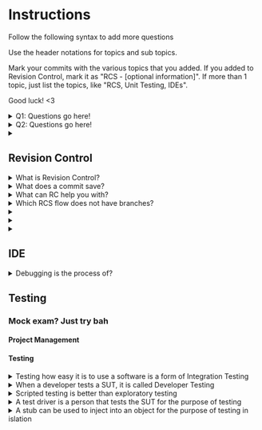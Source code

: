 # Instructions

Follow the following syntax to add more questions

Use the header notations for topics and sub topics.

Mark your commits with the various topics that you added. If you added to Revision Control, mark it as "RCS - [optional information]". If more than 1 topic, just list the topics, like "RCS, Unit Testing, IDEs".

Good luck! <3

<details> 
  <summary>Q1: Questions go here! </summary>
   A1: Answers go here
</details>
<details>
  <summary>Q2: Questions go here! </summary>
   A2: Answers go here
</details>

<!-- template -->
<details> 
  <summary></summary>
  A: 
</details>
<!-- template -->

## Revision Control

<details> 
  <summary> What is Revision Control? </summary>
   A: RC is the process of managing multiple version of information
</details>

<details> 
  <summary> What does a commit save?</summary>
  A: Committing saves a SNAPSHOT of the tracked files. Stage the changes -> commit the changes.
</details>


<details> 
  <summary> What can RC help you with?</summary>
  Collaboration, recovering from mistakes, manage drift between multiple versions of project, detect incompatible changes to the same file.
</details>

<details> 
  <summary> Which RCS flow does not have branches?</summary>
  A: Centralised flow!

  There is a distributed RCS and centralised RCS. Distributed has multiple remotes that PR each other.

  Forking flow is what we did for CS2103, 1 main and everyone forks from there and PR back.

  Feature Branch Flow is 1 Main, with multiple branches inside with a feature each, and merges back to Main.

  Centralised Flow is this markdown form. Free For all.
</details>

<details> 
  <summary></summary>
  
</details>

<details> 
  <summary></summary>
  
</details>

<details> 
  <summary></summary>
  
</details>


## IDE


<details> 
  <summary>Debugging is the process of?</summary>
  A: Debugging is the process of discovering defects in the program.


  👎 By inserting temporary print statements

  👎 By manually tracing through the code

  👍 Using a debugger
  Allows for step wise running of code in real time

</details>

## Testing



### Mock exam? Just try bah


#### Project Management




#### Testing

<details> 
  <summary> Testing how easy it is to use a software is a form of Integration Testing</summary>
  Answer: False

  this is a form of System testing
</details>

<details> 
  <summary> When a developer tests a SUT, it is called Developer Testing</summary>
  Answer: True

  this is to start testing as early as possible, before a full product is released.
</details>

<details> 
  <summary> Scripted testing is better than exploratory testing</summary>
  Answer: False

  A mix of both is better than either.
</details>

<details> 
  <summary> A test driver is a person that tests the SUT for the purpose of testing</summary>
  Answer: False

  A test driver is the code that ‘drives’ the SUT for the purpose of testing
</details>

<details> 
  <summary> A stub can be used to inject into an object for the purpose of testing in islation</summary>
  Answer: True

  Dependency injection is the process of 'injecting' objects to replace current dependencies with a different object. This is often used to inject stubs to isolate the SUT from its dependencies so that it can be tested in isolation.
</details>
